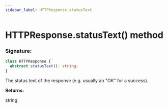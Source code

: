 ```yaml
---
sidebar_label: HTTPResponse.statusText
---
```


# HTTPResponse.statusText() method

### Signature:

```typescript
class HTTPResponse {
  abstract statusText(): string;
}
```

The status text of the response (e.g. usually an "OK" for a success).

**Returns:**

string

